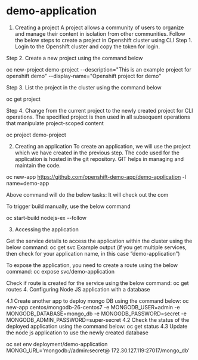 # demo-application

1.	Creating a project
A project allows a community of users to organize and manage their content in isolation from other communities.
Follow the below steps to create a project in Openshift cluster using CLI
Step 1. Login to the Openshift cluster and copy the token for login.
 

Step 2. Create a new project using the command below

oc new-project demo-project --description="This is an example project for openshift demo" --display-name="Openshift project for demo"

Step 3. List the project in the cluster using the command below

oc get project

Step 4. Change from the current project to the newly created project for CLI operations. The specified project is then used in all subsequent operations that manipulate project-scoped content

oc project demo-project

2.	Creating an application
To create an application, we will use the project which we have created in the previous step.
The code used for the application is hosted in the git repository. GIT helps in managing and maintain the code.

oc new-app https://github.com/openshift-demo-app/demo-application -l name=demo-app
    
Above command will do the below tasks:
It will check out the com

To trigger build manually, use the below command

oc start-build nodejs-ex --follow

3.	Accessing the application

Get the service details to access the application within the cluster using the below command:
oc get svc
Example output (if you get multiple services, then check for your application name, in this case “demo-application”)

To expose the application, you need to create a route using the below command:
oc expose svc/demo-application

Check if route is created for the service using the below command:
oc get routes
4.	Configuring Node JS application with a database

4.1 Create another app to deploy mongo DB using the command below:
oc new-app centos/mongodb-26-centos7 -e MONGODB_USER=admin -e MONGODB_DATABASE=mongo_db -e MONGODB_PASSWORD=secret -e MONGODB_ADMIN_PASSWORD=super-secret
 4.2 Check the status of the deployed application using the command below:
oc get status
4.3 Update the node js application to use the newly created database

oc set env deployment/demo-application MONGO_URL='mongodb://admin:secret@ 172.30.127.119:27017/mongo_db'
